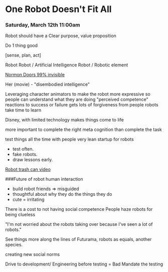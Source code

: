 # One Robot Doesn't Fit All

### Saturday, March 12th 11:00am

Robot should have a Clear purpose, value proposition

Do 1 thing good

[sense, plan, act]

Robot
Robot / Artificial Intelligence
Robot / Robotic element

[Normon Doors 99% invisible](http://99percentinvisible.org/article/norman-doors-dont-know-whether-push-pull-blame-design/)

Her (movie) - "disembodied intelligence"

Leveraging character animators to make the robot more expressive so people can understand what they are doing
"perceived competence"
reactions to success or failure
gets lots of forgiveness from people
robots take time to learn

Disney, with limited technology makes things come to life

more important to complete the right meta cognition than complete the task

test things all the time with people
very lean startup for robots

* test often.
* fake robots.
* draw lessons early.

[Robot trash can video](http://www.theverge.com/2016/3/12/11212258/robot-trash-can-sxsw)

###Future of robot human interaction
* build robot friends => misguided
* thoughtful about why they do the things they do
* cute = irritating

There is a cost to not having social competence
People haze robots for being clueless

"I'm not worried about the robots taking over because I've seen a lot of robots."

See things more along the lines of Futurama, robots as equals, another species.

creating new social norms

Drive to development/ Engineering before testing = Bad
Mandate the testing